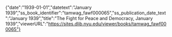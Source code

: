 {"date":"1939-01-01","datetext":"January 1939","ss_book_identifier":"tamwag_fawf000065","ss_publication_date_text":"January 1939","title":"The Fight for Peace and Democracy, January 1939","viewerURL":"https://sites.dlib.nyu.edu/viewer/books/tamwag_fawf000065"}